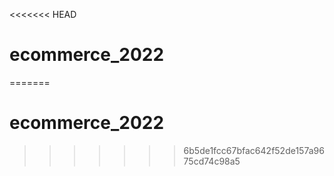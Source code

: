 <<<<<<< HEAD
# ecommerce_2022
=======
# ecommerce_2022
>>>>>>> 6b5de1fcc67bfac642f52de157a9675cd74c98a5
